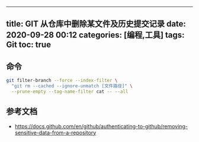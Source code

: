 ----
title: GIT 从仓库中删除某文件及历史提交记录
date: 2020-09-28 00:12
categories: [编程,工具]
tags: Git
toc: true
----

## 命令

```bash
git filter-branch --force --index-filter \
  "git rm --cached --ignore-unmatch [文件路径]" \
  --prune-empty --tag-name-filter cat -- --all
```

<!-- more -->

## 参考文档

- https://docs.github.com/en/github/authenticating-to-github/removing-sensitive-data-from-a-repository